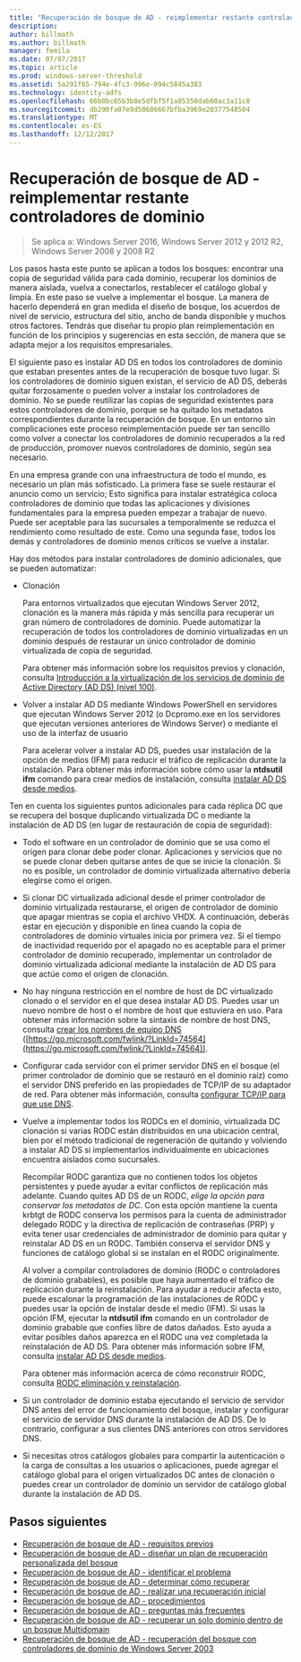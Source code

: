 ```yaml
---
title: "Recuperación de bosque de AD - reimplementar restante controladores de dominio"
description: 
author: billmath
ms.author: billmath
manager: femila
ms.date: 07/07/2017
ms.topic: article
ms.prod: windows-server-threshold
ms.assetid: 5a291f65-794e-4fc3-996e-094c5845a383
ms.technology: identity-adfs
ms.openlocfilehash: 66b0bc65b3b8e5dfbf5f1a85350dab60ac3a11c8
ms.sourcegitcommit: db290fa07e9d50686667bfba3969e20377548504
ms.translationtype: MT
ms.contentlocale: es-ES
ms.lasthandoff: 12/12/2017
---
```

# <a name="ad-forest-recovery---redeploy-remaining-dcs"></a>Recuperación de bosque de AD - reimplementar restante controladores de dominio

>Se aplica a: Windows Server 2016, Windows Server 2012 y 2012 R2, Windows Server 2008 y 2008 R2

 Los pasos hasta este punto se aplican a todos los bosques: encontrar una copia de seguridad válida para cada dominio, recuperar los dominios de manera aislada, vuelva a conectarlos, restablecer el catálogo global y limpia. En este paso se vuelve a implementar el bosque. La manera de hacerlo dependerá en gran medida el diseño de bosque, los acuerdos de nivel de servicio, estructura del sitio, ancho de banda disponible y muchos otros factores. Tendrás que diseñar tu propio plan reimplementación en función de los principios y sugerencias en esta sección, de manera que se adapta mejor a los requisitos empresariales.  
  
 El siguiente paso es instalar AD DS en todos los controladores de dominio que estaban presentes antes de la recuperación de bosque tuvo lugar. Si los controladores de dominio siguen existan, el servicio de AD DS, deberás quitar forzosamente o pueden volver a instalar los controladores de dominio. No se puede reutilizar las copias de seguridad existentes para estos controladores de dominio, porque se ha quitado los metadatos correspondientes durante la recuperación de bosque. En un entorno sin complicaciones este proceso reimplementación puede ser tan sencillo como volver a conectar los controladores de dominio recuperados a la red de producción, promover nuevos controladores de dominio, según sea necesario.  
  
 En una empresa grande con una infraestructura de todo el mundo, es necesario un plan más sofisticado. La primera fase se suele restaurar el anuncio como un servicio; Esto significa para instalar estratégica coloca controladores de dominio que todas las aplicaciones y divisiones fundamentales para la empresa pueden empezar a trabajar de nuevo. Puede ser aceptable para las sucursales a temporalmente se reduzca el rendimiento como resultado de este. Como una segunda fase, todos los demás y controladores de dominio menos críticos se vuelve a instalar.  
  
 Hay dos métodos para instalar controladores de dominio adicionales, que se pueden automatizar:  
  
-   Clonación  
  
     Para entornos virtualizados que ejecutan Windows Server 2012, clonación es la manera más rápida y más sencilla para recuperar un gran número de controladores de dominio. Puede automatizar la recuperación de todos los controladores de dominio virtualizadas en un dominio después de restaurar un único controlador de dominio virtualizada de copia de seguridad.  
  
     Para obtener más información sobre los requisitos previos y clonación, consulta [Introducción a la virtualización de los servicios de dominio de Active Directory (AD DS) (nivel 100)](https://technet.microsoft.com/library/hh831734.aspx).  
  
-   Volver a instalar AD DS mediante Windows PowerShell en servidores que ejecutan Windows Server 2012 (o Dcpromo.exe en los servidores que ejecutan versiones anteriores de Windows Server) o mediante el uso de la interfaz de usuario  
  
     Para acelerar volver a instalar AD DS, puedes usar instalación de la opción de medios (IFM) para reducir el tráfico de replicación durante la instalación. Para obtener más información sobre cómo usar la **ntdsutil ifm** comando para crear medios de instalación, consulta [instalar AD DS desde medios](https://technet.microsoft.com/library/cc770654\(WS.10\).aspx).  
  
 Ten en cuenta los siguientes puntos adicionales para cada réplica DC que se recupera del bosque duplicando virtualizada DC o mediante la instalación de AD DS (en lugar de restauración de copia de seguridad):  
  
-   Todo el software en un controlador de dominio que se usa como el origen para clonar debe poder clonar. Aplicaciones y servicios que no se puede clonar deben quitarse antes de que se inicie la clonación. Si no es posible, un controlador de dominio virtualizada alternativo debería elegirse como el origen.  
  
-   Si clonar DC virtualizada adicional desde el primer controlador de dominio virtualizada restaurarse, el origen de controlador de dominio que apagar mientras se copia el archivo VHDX. A continuación, deberás estar en ejecución y disponible en línea cuando la copia de controladores de dominio virtuales inicia por primera vez. Si el tiempo de inactividad requerido por el apagado no es aceptable para el primer controlador de dominio recuperado, implementar un controlador de dominio virtualizada adicional mediante la instalación de AD DS para que actúe como el origen de clonación.  
  
-   No hay ninguna restricción en el nombre de host de DC virtualizado clonado o el servidor en el que desea instalar AD DS. Puedes usar un nuevo nombre de host o el nombre de host que estuviera en uso. Para obtener más información sobre la sintaxis de nombre de host DNS, consulta [crear los nombres de equipo DNS](https://technet.microsoft.com/library/cc785282.aspx) ([https://go.microsoft.com/fwlink/?LinkId=74564](https://go.microsoft.com/fwlink/?LinkId=74564)).  
  
-   Configurar cada servidor con el primer servidor DNS en el bosque (el primer controlador de dominio que se restauró en el dominio raíz) como el servidor DNS preferido en las propiedades de TCP/IP de su adaptador de red. Para obtener más información, consulta [configurar TCP/IP para que use DNS](https://technet.microsoft.com/library/cc779282.aspx).  
  
-   Vuelve a implementar todos los RODCs en el dominio, virtualizada DC clonación si varias RODC están distribuidos en una ubicación central, bien por el método tradicional de regeneración de quitando y volviendo a instalar AD DS si implementarlos individualmente en ubicaciones encuentra aislados como sucursales.  
  
     Recompilar RODC garantiza que no contienen todos los objetos persistentes y puede ayudar a evitar conflictos de replicación más adelante. Cuando quites AD DS de un RODC, *elige la opción para conservar los metadatos de DC*. Con esta opción mantiene la cuenta krbtgt de RODC conserva los permisos para la cuenta de administrador delegado RODC y la directiva de replicación de contraseñas (PRP) y evita tener usar credenciales de administrador de dominio para quitar y reinstalar AD DS en un RODC. También conserva el servidor DNS y funciones de catálogo global si se instalan en el RODC originalmente.  
  
     Al volver a compilar controladores de dominio (RODC o controladores de dominio grabables), es posible que haya aumentado el tráfico de replicación durante la reinstalación. Para ayudar a reducir afecta esto, puede escalonar la programación de las instalaciones de RODC y puedes usar la opción de instalar desde el medio (IFM). Si usas la opción IFM, ejecutar la **ntdsutil ifm** comando en un controlador de dominio grabable que confíes libre de datos dañados. Esto ayuda a evitar posibles daños aparezca en el RODC una vez completada la reinstalación de AD DS. Para obtener más información sobre IFM, consulta [instalar AD DS desde medios](https://technet.microsoft.com/library/cc770654\(WS.10\).aspx).  
  
     Para obtener más información acerca de cómo reconstruir RODC, consulta [RODC eliminación y reinstalación](https://technet.microsoft.com/library/cc835490\(WS.10\).aspx).  
  
-   Si un controlador de dominio estaba ejecutando el servicio de servidor DNS antes del error de funcionamiento del bosque, instalar y configurar el servicio de servidor DNS durante la instalación de AD DS. De lo contrario, configurar a sus clientes DNS anteriores con otros servidores DNS.  
  
-   Si necesitas otros catálogos globales para compartir la autenticación o la carga de consultas a los usuarios o aplicaciones, puede agregar el catálogo global para el origen virtualizados DC antes de clonación o puedes crear un controlador de dominio un servidor de catálogo global durante la instalación de AD DS.  
  
## <a name="next-steps"></a>Pasos siguientes
-   [Recuperación de bosque de AD - requisitos previos](AD-Forest-Recovery-Prerequisties.md)  
-   [Recuperación de bosque de AD - diseñar un plan de recuperación personalizada del bosque](AD-Forest-Recovery-Devising-a-Plan.md)  
- [Recuperación de bosque de AD - identificar el problema](AD-Forest-Recovery-Identify-the-Problem.md)
-   [Recuperación de bosque de AD - determinar cómo recuperar](AD-Forest-Recovery-Determine-how-to-Recover.md)
-   [Recuperación de bosque de AD - realizar una recuperación inicial](AD-Forest-Recovery-Perform-initial-recovery.md)  
-   [Recuperación de bosque de AD - procedimientos](AD-Forest-Recovery-Procedures.md)  
-   [Recuperación de bosque de AD - preguntas más frecuentes](AD-Forest-Recovery-FAQ.md)  
-   [Recuperación de bosque de AD - recuperar un solo dominio dentro de un bosque Multidomain](AD-Forest-Recovery-Single-Domain-in-Multidomain-Recovery.md)  
-   [Recuperación de bosque de AD - recuperación del bosque con controladores de dominio de Windows Server 2003](AD-Forest-Recovery-Windows-Server-2003.md)  
